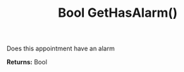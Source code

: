 ﻿---
uid: crmscript_ref_NSAppointment_GetHasAlarm
title: Bool GetHasAlarm()
intellisense: NSAppointment.GetHasAlarm
keywords: NSAppointment, GetHasAlarm
so.topic: reference
---

Does this appointment have an alarm

**Returns:** Bool


